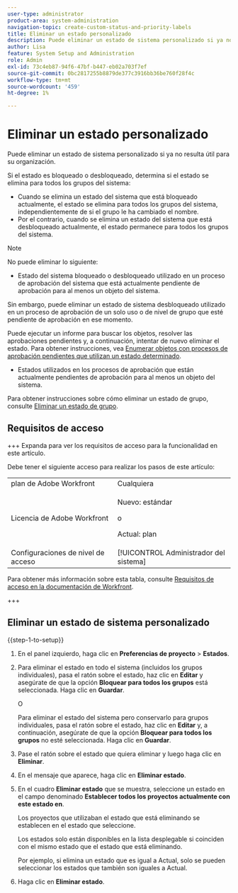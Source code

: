 ```yaml
---
user-type: administrator
product-area: system-administration
navigation-topic: create-custom-status-and-priority-labels
title: Eliminar un estado personalizado
description: Puede eliminar un estado de sistema personalizado si ya no resulta útil para su organización.
author: Lisa
feature: System Setup and Administration
role: Admin
exl-id: 73c4eb87-94f6-47bf-b447-eb02a703f7ef
source-git-commit: 0bc2817255b8879de377c3916bb36be760f28f4c
workflow-type: tm+mt
source-wordcount: '459'
ht-degree: 1%

---
```


# Eliminar un estado personalizado

Puede eliminar un estado de sistema personalizado si ya no resulta útil para su organización.

Si el estado es bloqueado o desbloqueado, determina si el estado se elimina para todos los grupos del sistema:

* Cuando se elimina un estado del sistema que está bloqueado actualmente, el estado se elimina para todos los grupos del sistema, independientemente de si el grupo le ha cambiado el nombre.
* Por el contrario, cuando se elimina un estado del sistema que está desbloqueado actualmente, el estado permanece para todos los grupos del sistema.


>[!NOTE]
>
>No puede eliminar lo siguiente:
>
>* Estado del sistema bloqueado o desbloqueado utilizado en un proceso de aprobación del sistema que está actualmente pendiente de aprobación para al menos un objeto del sistema.
>
>  Sin embargo, puede eliminar un estado de sistema desbloqueado utilizado en un proceso de aprobación de un solo uso o de nivel de grupo que esté pendiente de aprobación en ese momento.
>
>  Puede ejecutar un informe para buscar los objetos, resolver las aprobaciones pendientes y, a continuación, intentar de nuevo eliminar el estado. Para obtener instrucciones, vea [Enumerar objetos con procesos de aprobación pendientes que utilizan un estado determinado](../../../administration-and-setup/customize-workfront/creating-custom-status-and-priority-labels/list-objects-pending-approval-certain-status.md).
>
>* Estados utilizados en los procesos de aprobación que están actualmente pendientes de aprobación para al menos un objeto del sistema.

Para obtener instrucciones sobre cómo eliminar un estado de grupo, consulte [Eliminar un estado de grupo](../../../administration-and-setup/manage-groups/manage-group-statuses/delete-a-group-status.md).

## Requisitos de acceso

+++ Expanda para ver los requisitos de acceso para la funcionalidad en este artículo.

Debe tener el siguiente acceso para realizar los pasos de este artículo:

<table style="table-layout:auto"> 
 <col> 
 <col> 
 <tbody> 
  <tr> 
   <td role="rowheader">plan de Adobe Workfront</td> 
   <td>Cualquiera</td> 
  </tr> 
  <tr> 
   <td role="rowheader">Licencia de Adobe Workfront</td> 
   <td>
     <p>Nuevo: estándar</p>
     <p>o</p>
     <p>Actual: plan</p>
   </td> 
  </tr> 
  <tr> 
   <td role="rowheader">Configuraciones de nivel de acceso</td> 
   <td>[!UICONTROL Administrador del sistema]</td>
  </tr> 
 </tbody> 
</table>

Para obtener más información sobre esta tabla, consulte [Requisitos de acceso en la documentación de Workfront](/help/quicksilver/administration-and-setup/add-users/access-levels-and-object-permissions/access-level-requirements-in-documentation.md).

+++

## Eliminar un estado de sistema personalizado

{{step-1-to-setup}}

1. En el panel izquierdo, haga clic en **Preferencias de proyecto** > **Estados**.

1. Para eliminar el estado en todo el sistema (incluidos los grupos individuales), pasa el ratón sobre el estado, haz clic en **Editar** y asegúrate de que la opción **Bloquear para todos los grupos** está seleccionada. Haga clic en **Guardar**.

   O

   Para eliminar el estado del sistema pero conservarlo para grupos individuales, pasa el ratón sobre el estado, haz clic en **Editar** y, a continuación, asegúrate de que la opción **Bloquear para todos los grupos** no esté seleccionada. Haga clic en **Guardar**.

1. Pase el ratón sobre el estado que quiera eliminar y luego haga clic en **Eliminar**.
1. En el mensaje que aparece, haga clic en **Eliminar estado**.
1. En el cuadro **Eliminar estado** que se muestra, seleccione un estado en el campo denominado **Establecer todos los proyectos actualmente con este estado en**.

   Los proyectos que utilizaban el estado que está eliminando se establecen en el estado que seleccione.

   Los estados solo están disponibles en la lista desplegable si coinciden con el mismo estado que el estado que está eliminando.

   Por ejemplo, si elimina un estado que es igual a Actual, solo se pueden seleccionar los estados que también son iguales a Actual.

1. Haga clic en **Eliminar estado**.
